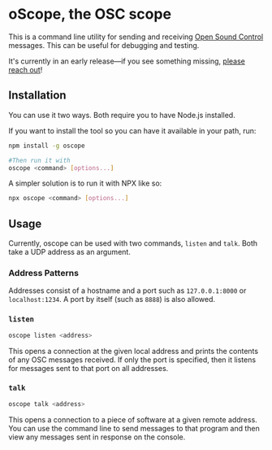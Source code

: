 # oScope, the OSC scope

This is a command line utility for sending and receiving [Open Sound Control](https://en.wikipedia.org/wiki/Open_Sound_Control) messages. This can be useful for debugging and testing.

It's currently in an early release—if you see something missing, [please reach out](https://github.com/mindofmatthew/oscope/issues)!

## Installation

You can use it two ways. Both require you to have Node.js installed.

If you want to install the tool so you can have it available in your path, run:

```bash
npm install -g oscope

#Then run it with
oscope <command> [options...]
```

A simpler solution is to run it with NPX like so:

```bash
npx oscope <command> [options...]
```

## Usage

Currently, oscope can be used with two commands, `listen` and `talk`. Both take a UDP address as an argument.

### Address Patterns

Addresses consist of a hostname and a port such as `127.0.0.1:8000` or `localhost:1234`. A port by itself (such as `8888`) is also allowed.

### `listen`

```bash
oscope listen <address>
```

This opens a connection at the given local address and prints the contents of any OSC messages received. If only the port is specified, then it listens for messages sent to that port on all addresses.

### `talk`

```bash
oscope talk <address>
```

This opens a connection to a piece of software at a given remote address. You can use the command line to send messages to that program and then view any messages sent in response on the console.
